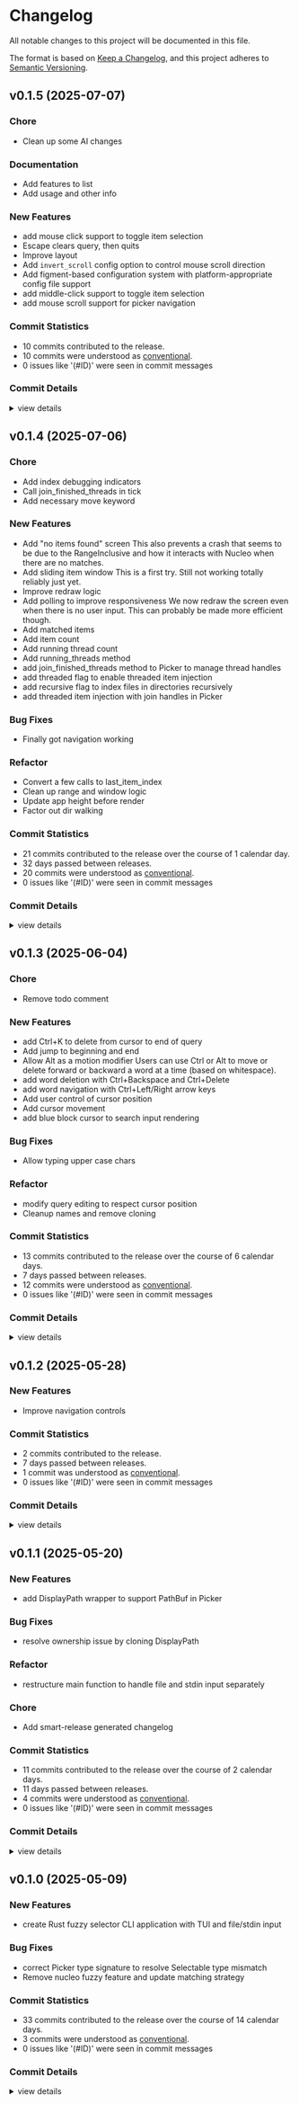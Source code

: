 # Changelog

All notable changes to this project will be documented in this file.

The format is based on [Keep a Changelog](https://keepachangelog.com/en/1.0.0/),
and this project adheres to [Semantic Versioning](https://semver.org/spec/v2.0.0.html).

## v0.1.5 (2025-07-07)

### Chore

 - <csr-id-90103a3ed35a83eaed9c21b5c9e09d69f5742061/> Clean up some AI changes

### Documentation

 - <csr-id-be931272f14dba9c7e1d23c69e7055d85ee67978/> Add features to list
 - <csr-id-97e1f3ed3a5fc327d7f2ee50a4e901616cf235d8/> Add usage and other info

### New Features

 - <csr-id-778f22fdca84ed1f01390db58df96c68df7c0364/> add mouse click support to toggle item selection
 - <csr-id-8f516a0f42d9f65fb979b67c2f2bb05b5347e7de/> Escape clears query, then quits
 - <csr-id-cd98d76040b734d326762ecd5945536bde527033/> Improve layout
 - <csr-id-c33165347b2570cdee1f1b543aa081bf2eba8763/> Add `invert_scroll` config option to control mouse scroll direction
 - <csr-id-45963e6078604e3c33bbfe584f0c711e7cd60d18/> Add figment-based configuration system with platform-appropriate config file support
 - <csr-id-30ba8800cae9d8d4cee68e36089eb9fa4effcf18/> add middle-click support to toggle item selection
 - <csr-id-3c46cae2cdd2316250875588b321d596b5a14131/> add mouse scroll support for picker navigation

### Commit Statistics

<csr-read-only-do-not-edit/>

 - 10 commits contributed to the release.
 - 10 commits were understood as [conventional](https://www.conventionalcommits.org).
 - 0 issues like '(#ID)' were seen in commit messages

### Commit Details

<csr-read-only-do-not-edit/>

<details><summary>view details</summary>

 * **Uncategorized**
    - Add mouse click support to toggle item selection ([`778f22f`](https://github.com/symplasma/picleo/commit/778f22fdca84ed1f01390db58df96c68df7c0364))
    - Escape clears query, then quits ([`8f516a0`](https://github.com/symplasma/picleo/commit/8f516a0f42d9f65fb979b67c2f2bb05b5347e7de))
    - Add features to list ([`be93127`](https://github.com/symplasma/picleo/commit/be931272f14dba9c7e1d23c69e7055d85ee67978))
    - Improve layout ([`cd98d76`](https://github.com/symplasma/picleo/commit/cd98d76040b734d326762ecd5945536bde527033))
    - Add usage and other info ([`97e1f3e`](https://github.com/symplasma/picleo/commit/97e1f3ed3a5fc327d7f2ee50a4e901616cf235d8))
    - Clean up some AI changes ([`90103a3`](https://github.com/symplasma/picleo/commit/90103a3ed35a83eaed9c21b5c9e09d69f5742061))
    - Add `invert_scroll` config option to control mouse scroll direction ([`c331653`](https://github.com/symplasma/picleo/commit/c33165347b2570cdee1f1b543aa081bf2eba8763))
    - Add figment-based configuration system with platform-appropriate config file support ([`45963e6`](https://github.com/symplasma/picleo/commit/45963e6078604e3c33bbfe584f0c711e7cd60d18))
    - Add middle-click support to toggle item selection ([`30ba880`](https://github.com/symplasma/picleo/commit/30ba8800cae9d8d4cee68e36089eb9fa4effcf18))
    - Add mouse scroll support for picker navigation ([`3c46cae`](https://github.com/symplasma/picleo/commit/3c46cae2cdd2316250875588b321d596b5a14131))
</details>

## v0.1.4 (2025-07-06)

<csr-id-30d47743a2f274727b93e36749c9871a8d32d974/>
<csr-id-84a390c9a497199e5d0ebd85de83a975d199a3a8/>
<csr-id-472bbe20a890566b4440cd31e3807d5e1546b7ac/>
<csr-id-5a70a3672df309ccab090790b72d839011c5ded1/>
<csr-id-a0138182ce82cc323a7fa5d94eb9cb0aceca8234/>
<csr-id-54bdce889d04cefa624081b882c64451f5a2f840/>
<csr-id-a5c49136fd0ea877ebbce60c3392cb0cc51eef19/>

### Chore

 - <csr-id-30d47743a2f274727b93e36749c9871a8d32d974/> Add index debugging indicators
 - <csr-id-84a390c9a497199e5d0ebd85de83a975d199a3a8/> Call join_finished_threads in tick
 - <csr-id-472bbe20a890566b4440cd31e3807d5e1546b7ac/> Add necessary move keyword

### New Features

 - <csr-id-a8e53a50a718c654de32f5c43655d6617fcc49d5/> Add "no items found" screen
   This also prevents a crash that seems to be due to the RangeInclusive and how it interacts with Nucleo when there are no matches.
 - <csr-id-ea5b80881346f5229d653494dbfa0cdf62760380/> Add sliding item window
   This is a first try. Still not working totally reliably just yet.
 - <csr-id-345b843f25f804c6b4f39560d0d7bfd05bf671f4/> Improve redraw logic
 - <csr-id-c756ecee3dad3321e760305daac3df4e30ee4d26/> Add polling to improve responsiveness
   We now redraw the screen even when there is no user input. This can probably be made more efficient though.
 - <csr-id-799d1aaa936ca62790fb8504bdd140839d3ebcc5/> Add matched items
 - <csr-id-0df432b122a024e6d613a1ff95c6d8301de64f6e/> Add item count
 - <csr-id-bb0ea943c36c8b142db2d3e308316069f04166e5/> Add running thread count
 - <csr-id-8981ad967a8c4dfddf7eec92d6da35888c3516af/> Add running_threads method
 - <csr-id-f580bd4727608f373472b581a162757f1c5133a1/> add join_finished_threads method to Picker to manage thread handles
 - <csr-id-50ebd68a4f43623c217b68033a7f7e9062ab8521/> add threaded flag to enable threaded item injection
 - <csr-id-fee75db61788861db8731b9356c70a8bad4447aa/> add recursive flag to index files in directories recursively
 - <csr-id-079aa42b5ef1fa68a357a67dd7db9516c4a5fb51/> add threaded item injection with join handles in Picker

### Bug Fixes

 - <csr-id-b6b314a1d8c96c1a7ded1dfad521201281070a64/> Finally got navigation working

### Refactor

 - <csr-id-5a70a3672df309ccab090790b72d839011c5ded1/> Convert a few calls to last_item_index
 - <csr-id-a0138182ce82cc323a7fa5d94eb9cb0aceca8234/> Clean up range and window logic
 - <csr-id-54bdce889d04cefa624081b882c64451f5a2f840/> Update app height before render
 - <csr-id-a5c49136fd0ea877ebbce60c3392cb0cc51eef19/> Factor out dir walking

### Commit Statistics

<csr-read-only-do-not-edit/>

 - 21 commits contributed to the release over the course of 1 calendar day.
 - 32 days passed between releases.
 - 20 commits were understood as [conventional](https://www.conventionalcommits.org).
 - 0 issues like '(#ID)' were seen in commit messages

### Commit Details

<csr-read-only-do-not-edit/>

<details><summary>view details</summary>

 * **Uncategorized**
    - Release picleo v0.1.4 ([`b4b257b`](https://github.com/symplasma/picleo/commit/b4b257bb50805e0666ebbee022c68f428393dacc))
    - Add "no items found" screen ([`a8e53a5`](https://github.com/symplasma/picleo/commit/a8e53a50a718c654de32f5c43655d6617fcc49d5))
    - Finally got navigation working ([`b6b314a`](https://github.com/symplasma/picleo/commit/b6b314a1d8c96c1a7ded1dfad521201281070a64))
    - Convert a few calls to last_item_index ([`5a70a36`](https://github.com/symplasma/picleo/commit/5a70a3672df309ccab090790b72d839011c5ded1))
    - Clean up range and window logic ([`a013818`](https://github.com/symplasma/picleo/commit/a0138182ce82cc323a7fa5d94eb9cb0aceca8234))
    - Update app height before render ([`54bdce8`](https://github.com/symplasma/picleo/commit/54bdce889d04cefa624081b882c64451f5a2f840))
    - Add index debugging indicators ([`30d4774`](https://github.com/symplasma/picleo/commit/30d47743a2f274727b93e36749c9871a8d32d974))
    - Add sliding item window ([`ea5b808`](https://github.com/symplasma/picleo/commit/ea5b80881346f5229d653494dbfa0cdf62760380))
    - Improve redraw logic ([`345b843`](https://github.com/symplasma/picleo/commit/345b843f25f804c6b4f39560d0d7bfd05bf671f4))
    - Add polling to improve responsiveness ([`c756ece`](https://github.com/symplasma/picleo/commit/c756ecee3dad3321e760305daac3df4e30ee4d26))
    - Add matched items ([`799d1aa`](https://github.com/symplasma/picleo/commit/799d1aaa936ca62790fb8504bdd140839d3ebcc5))
    - Add item count ([`0df432b`](https://github.com/symplasma/picleo/commit/0df432b122a024e6d613a1ff95c6d8301de64f6e))
    - Add running thread count ([`bb0ea94`](https://github.com/symplasma/picleo/commit/bb0ea943c36c8b142db2d3e308316069f04166e5))
    - Call join_finished_threads in tick ([`84a390c`](https://github.com/symplasma/picleo/commit/84a390c9a497199e5d0ebd85de83a975d199a3a8))
    - Add running_threads method ([`8981ad9`](https://github.com/symplasma/picleo/commit/8981ad967a8c4dfddf7eec92d6da35888c3516af))
    - Add join_finished_threads method to Picker to manage thread handles ([`f580bd4`](https://github.com/symplasma/picleo/commit/f580bd4727608f373472b581a162757f1c5133a1))
    - Add necessary move keyword ([`472bbe2`](https://github.com/symplasma/picleo/commit/472bbe20a890566b4440cd31e3807d5e1546b7ac))
    - Add threaded flag to enable threaded item injection ([`50ebd68`](https://github.com/symplasma/picleo/commit/50ebd68a4f43623c217b68033a7f7e9062ab8521))
    - Factor out dir walking ([`a5c4913`](https://github.com/symplasma/picleo/commit/a5c49136fd0ea877ebbce60c3392cb0cc51eef19))
    - Add recursive flag to index files in directories recursively ([`fee75db`](https://github.com/symplasma/picleo/commit/fee75db61788861db8731b9356c70a8bad4447aa))
    - Add threaded item injection with join handles in Picker ([`079aa42`](https://github.com/symplasma/picleo/commit/079aa42b5ef1fa68a357a67dd7db9516c4a5fb51))
</details>

## v0.1.3 (2025-06-04)

<csr-id-e28dd409e829470a618f797a3bc39735635cbb07/>
<csr-id-c53acba0facdf7ea7f5d53e00120fd4f8c8d0859/>
<csr-id-27e1d7aa90e9d99578bf984ffd02af4e6a8a947a/>

### Chore

 - <csr-id-e28dd409e829470a618f797a3bc39735635cbb07/> Remove todo comment

### New Features

 - <csr-id-84815245415a2863bbab4194701c6c2d544d6be7/> add Ctrl+K to delete from cursor to end of query
 - <csr-id-de6b6f8cf04dac78b020f6f0a41487ffd740727a/> Add jump to beginning and end
 - <csr-id-abd9a43d780cad00f034968c2f4235ef5c78c565/> Allow Alt as a motion modifier
   Users can use Ctrl or Alt to move or delete forward or backward a word at a time (based on whitespace).
 - <csr-id-ba9d2bca22c21e42e711a2aa08c889a2d750b4cf/> add word deletion with Ctrl+Backspace and Ctrl+Delete
 - <csr-id-d66ca929c88dc4d91acd499c8819d291ba0e49e8/> add word navigation with Ctrl+Left/Right arrow keys
 - <csr-id-7f0f1e37150ba16837b74982e0f3053bb87f3df6/> Add user control of cursor position
 - <csr-id-c870a5d4bab8a9a11ed4ea5a2d56a5339676fcba/> Add cursor movement
 - <csr-id-03a0ca2f1430d555bb58d2bbed4e7eaf97833f1e/> add blue block cursor to search input rendering

### Bug Fixes

 - <csr-id-eb2593acd882410ba3bea3cbcba37d7c8697cb56/> Allow typing upper case chars

### Refactor

 - <csr-id-c53acba0facdf7ea7f5d53e00120fd4f8c8d0859/> modify query editing to respect cursor position
 - <csr-id-27e1d7aa90e9d99578bf984ffd02af4e6a8a947a/> Cleanup names and remove cloning

### Commit Statistics

<csr-read-only-do-not-edit/>

 - 13 commits contributed to the release over the course of 6 calendar days.
 - 7 days passed between releases.
 - 12 commits were understood as [conventional](https://www.conventionalcommits.org).
 - 0 issues like '(#ID)' were seen in commit messages

### Commit Details

<csr-read-only-do-not-edit/>

<details><summary>view details</summary>

 * **Uncategorized**
    - Release picleo v0.1.3 ([`2be65f2`](https://github.com/symplasma/picleo/commit/2be65f263db9beb9932844aab2edf5364715d918))
    - Add Ctrl+K to delete from cursor to end of query ([`8481524`](https://github.com/symplasma/picleo/commit/84815245415a2863bbab4194701c6c2d544d6be7))
    - Add jump to beginning and end ([`de6b6f8`](https://github.com/symplasma/picleo/commit/de6b6f8cf04dac78b020f6f0a41487ffd740727a))
    - Remove todo comment ([`e28dd40`](https://github.com/symplasma/picleo/commit/e28dd409e829470a618f797a3bc39735635cbb07))
    - Modify query editing to respect cursor position ([`c53acba`](https://github.com/symplasma/picleo/commit/c53acba0facdf7ea7f5d53e00120fd4f8c8d0859))
    - Allow Alt as a motion modifier ([`abd9a43`](https://github.com/symplasma/picleo/commit/abd9a43d780cad00f034968c2f4235ef5c78c565))
    - Add word deletion with Ctrl+Backspace and Ctrl+Delete ([`ba9d2bc`](https://github.com/symplasma/picleo/commit/ba9d2bca22c21e42e711a2aa08c889a2d750b4cf))
    - Add word navigation with Ctrl+Left/Right arrow keys ([`d66ca92`](https://github.com/symplasma/picleo/commit/d66ca929c88dc4d91acd499c8819d291ba0e49e8))
    - Add user control of cursor position ([`7f0f1e3`](https://github.com/symplasma/picleo/commit/7f0f1e37150ba16837b74982e0f3053bb87f3df6))
    - Add cursor movement ([`c870a5d`](https://github.com/symplasma/picleo/commit/c870a5d4bab8a9a11ed4ea5a2d56a5339676fcba))
    - Add blue block cursor to search input rendering ([`03a0ca2`](https://github.com/symplasma/picleo/commit/03a0ca2f1430d555bb58d2bbed4e7eaf97833f1e))
    - Allow typing upper case chars ([`eb2593a`](https://github.com/symplasma/picleo/commit/eb2593acd882410ba3bea3cbcba37d7c8697cb56))
    - Cleanup names and remove cloning ([`27e1d7a`](https://github.com/symplasma/picleo/commit/27e1d7aa90e9d99578bf984ffd02af4e6a8a947a))
</details>

## v0.1.2 (2025-05-28)

### New Features

 - <csr-id-6c5ffec02a9b3fa79f32bd0b3af00bfac60e5760/> Improve navigation controls

### Commit Statistics

<csr-read-only-do-not-edit/>

 - 2 commits contributed to the release.
 - 7 days passed between releases.
 - 1 commit was understood as [conventional](https://www.conventionalcommits.org).
 - 0 issues like '(#ID)' were seen in commit messages

### Commit Details

<csr-read-only-do-not-edit/>

<details><summary>view details</summary>

 * **Uncategorized**
    - Release picleo v0.1.2 ([`a06bbf8`](https://github.com/symplasma/picleo/commit/a06bbf8ebc986281eba28725068cad9f2622dde1))
    - Improve navigation controls ([`6c5ffec`](https://github.com/symplasma/picleo/commit/6c5ffec02a9b3fa79f32bd0b3af00bfac60e5760))
</details>

## v0.1.1 (2025-05-20)

<csr-id-0d12ccbe8bcc3e7810813343b36f294b47e9d46a/>
<csr-id-8f211607f28408986f6ceb72f9d111a4e14241c2/>

### New Features

 - <csr-id-d07f07b893a7980776127e27ec061d8ad3f67798/> add DisplayPath wrapper to support PathBuf in Picker

### Bug Fixes

 - <csr-id-f2f43f974020a3e099992945759d80d6c774f0da/> resolve ownership issue by cloning DisplayPath

### Refactor

 - <csr-id-0d12ccbe8bcc3e7810813343b36f294b47e9d46a/> restructure main function to handle file and stdin input separately

### Chore

 - <csr-id-8f211607f28408986f6ceb72f9d111a4e14241c2/> Add smart-release generated changelog

### Commit Statistics

<csr-read-only-do-not-edit/>

 - 11 commits contributed to the release over the course of 2 calendar days.
 - 11 days passed between releases.
 - 4 commits were understood as [conventional](https://www.conventionalcommits.org).
 - 0 issues like '(#ID)' were seen in commit messages

### Commit Details

<csr-read-only-do-not-edit/>

<details><summary>view details</summary>

 * **Uncategorized**
    - Release picleo v0.1.1 ([`6dfe3b8`](https://github.com/symplasma/picleo/commit/6dfe3b8f351c9b4fa58d870efb39809d01b42120))
    - Add smart-release generated changelog ([`8f21160`](https://github.com/symplasma/picleo/commit/8f211607f28408986f6ceb72f9d111a4e14241c2))
    - Release picleo v0.1.1 ([`feff30a`](https://github.com/symplasma/picleo/commit/feff30a6100d932509f1f2d91cf9d33aab4b9aab))
    - Upgrade incompatible dependencies ([`d075281`](https://github.com/symplasma/picleo/commit/d075281f6a0758bf752f0107f28872a5fba194e7))
    - Upgrade compatible dependencies ([`9bdbde5`](https://github.com/symplasma/picleo/commit/9bdbde598107e5528a4c2860d1152c44c9c46939))
    - Switch to rendering the TUI on stderr ([`782d378`](https://github.com/symplasma/picleo/commit/782d37878c5e43fa5d65cd8c73aee9ccae24e0c9))
    - Renamed the bin ([`942ca93`](https://github.com/symplasma/picleo/commit/942ca931fd7980dfd51260aea85a6eaffe99cdde))
    - Correct clippy lints ([`a7d9303`](https://github.com/symplasma/picleo/commit/a7d9303a62944521cb5236459d77683277732fbc))
    - Resolve ownership issue by cloning DisplayPath ([`f2f43f9`](https://github.com/symplasma/picleo/commit/f2f43f974020a3e099992945759d80d6c774f0da))
    - Add DisplayPath wrapper to support PathBuf in Picker ([`d07f07b`](https://github.com/symplasma/picleo/commit/d07f07b893a7980776127e27ec061d8ad3f67798))
    - Restructure main function to handle file and stdin input separately ([`0d12ccb`](https://github.com/symplasma/picleo/commit/0d12ccbe8bcc3e7810813343b36f294b47e9d46a))
</details>

## v0.1.0 (2025-05-09)

### New Features

 - <csr-id-0ed9db1c60cdd79484cdbdc8b9034fd3f6b7b086/> create Rust fuzzy selector CLI application with TUI and file/stdin input

### Bug Fixes

 - <csr-id-3cfa272bec863d65b8d6f99534a4f8051087cb02/> correct Picker type signature to resolve Selectable type mismatch
 - <csr-id-15de0926a46706c140f4125efbf3b5d07f9ae722/> Remove nucleo fuzzy feature and update matching strategy

### Commit Statistics

<csr-read-only-do-not-edit/>

 - 33 commits contributed to the release over the course of 14 calendar days.
 - 3 commits were understood as [conventional](https://www.conventionalcommits.org).
 - 0 issues like '(#ID)' were seen in commit messages

### Commit Details

<csr-read-only-do-not-edit/>

<details><summary>view details</summary>

 * **Uncategorized**
    - Update metadata and readme ([`9a93019`](https://github.com/symplasma/picleo/commit/9a930193bc7352ffa2446ee2216ffa2dacac8423))
    - Reorganize and rename crate ([`676fdae`](https://github.com/symplasma/picleo/commit/676fdae8a8bca1e93f53cd873e0a32aca47e29c4))
    - Correct Picker type signature to resolve Selectable type mismatch ([`3cfa272`](https://github.com/symplasma/picleo/commit/3cfa272bec863d65b8d6f99534a4f8051087cb02))
    - Make Picker generic ([`6576d48`](https://github.com/symplasma/picleo/commit/6576d48160727f76411af693228397f71808ad8a))
    - Add todos ([`18209df`](https://github.com/symplasma/picleo/commit/18209df4b1bed4f813c3ad1cb098cddd9026104e))
    - Clean up clippy lints ([`ad35104`](https://github.com/symplasma/picleo/commit/ad35104ef07dde22c6b139deeb687af750213b3c))
    - Remove the push() method ([`fad9755`](https://github.com/symplasma/picleo/commit/fad97554c5dbea8dcc0e6122d9851edde3447646))
    - Rename App to Picker ([`ddb9fc9`](https://github.com/symplasma/picleo/commit/ddb9fc98a367c17de71e08988d1a54d485cfdcf7))
    - Refactor the run() method ([`a02e7b1`](https://github.com/symplasma/picleo/commit/a02e7b1ca8c6b77549de789b760b75cf4a1571c6))
    - Use inject_items for stdin ([`163f9e7`](https://github.com/symplasma/picleo/commit/163f9e76d663a737a8c3ff5543446b1b98ad8bfa))
    - Add inject_items() method ([`7d90818`](https://github.com/symplasma/picleo/commit/7d90818228504f8f473b1cbd5d81d54c5d265e83))
    - Refactor the run_app method ([`8c47f56`](https://github.com/symplasma/picleo/commit/8c47f5674a3ea39cb6f604f8791156c79387d5e0))
    - Add lorri and shell.nix config ([`1d5bda1`](https://github.com/symplasma/picleo/commit/1d5bda1ae64b0cf6bf4f6732dbcf479c32720e2d))
    - Remove unused items ([`d9e93f4`](https://github.com/symplasma/picleo/commit/d9e93f40345495ee463a1aa237259c13ecaeef75))
    - Add clear query functionality ([`a4ac21a`](https://github.com/symplasma/picleo/commit/a4ac21a331f8bb46fd8abd466f9ff892d3902b74))
    - Remove comments ([`ada72af`](https://github.com/symplasma/picleo/commit/ada72af3c6d745a9ba24d63157372eb0fd881901))
    - Auto-select highlighted item ([`b0c6849`](https://github.com/symplasma/picleo/commit/b0c684935dc3825da28c61b77b2845405520411c))
    - Print items after restoring terminal ([`b47fb9b`](https://github.com/symplasma/picleo/commit/b47fb9bd7ec34bfc708edd6e668fe89034fd3b54))
    - Add critical TODOs ([`3741e2e`](https://github.com/symplasma/picleo/commit/3741e2e658927ce377046352e92d3a0e4019de65))
    - Connect fuzzy matching ([`2a58cf6`](https://github.com/symplasma/picleo/commit/2a58cf63d8046572b5f6bdf01a77004020e84476))
    - Get selection moving ([`5d03e53`](https://github.com/symplasma/picleo/commit/5d03e537d8859e9aac197445f91876762db25b8d))
    - Call tick so data shows ([`5e8d82b`](https://github.com/symplasma/picleo/commit/5e8d82b59fd15573d78e81b4db639b4228b5b4fd))
    - Respond to key modifiers ([`7e555c9`](https://github.com/symplasma/picleo/commit/7e555c975f5f8dd11a70d25d1b883d3727efcaf8))
    - Allow modifying query ([`f189388`](https://github.com/symplasma/picleo/commit/f189388f5a8e7d10b9beda9a65c44a064d2fefab))
    - Initial switch to Nucleo for matching ([`c27a6bd`](https://github.com/symplasma/picleo/commit/c27a6bde592fd91b971191865ba28eff5fcb2cd4))
    - Run cargo fmt ([`a6ff083`](https://github.com/symplasma/picleo/commit/a6ff083c4bf376d781d2ab7cf6c318314e2914e8))
    - Add Cargo.lock ([`6f83254`](https://github.com/symplasma/picleo/commit/6f83254fbcc5dfc26fa532951d3f639c485884f7))
    - Add target dir to ignores ([`95ebd02`](https://github.com/symplasma/picleo/commit/95ebd029c96912330bf896640054b251bf778f6e))
    - Remove nucleo fuzzy feature and update matching strategy ([`15de092`](https://github.com/symplasma/picleo/commit/15de0926a46706c140f4125efbf3b5d07f9ae722))
    - These changes address the compilation errors in your Rust application. The key modifications include: ([`3b1a7e0`](https://github.com/symplasma/picleo/commit/3b1a7e05e669147f7ea779de9718c204cf701384))
    - Create Rust fuzzy selector CLI application with TUI and file/stdin input ([`0ed9db1`](https://github.com/symplasma/picleo/commit/0ed9db1c60cdd79484cdbdc8b9034fd3f6b7b086))
    - Add aider ignores ([`43b2593`](https://github.com/symplasma/picleo/commit/43b2593b8aa81a1027df11ea7cd07fab796d2410))
    - Initial Commit ([`38a1747`](https://github.com/symplasma/picleo/commit/38a17476bcc2b678ff200eb9c6fadaac2d8a0fae))
</details>

